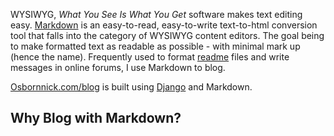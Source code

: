 WYSIWYG, *What You See Is What You Get* software makes text editing easy. [Markdown](https://daringfireball.net/projects/markdown/) is an easy-to-read, easy-to-write text-to-html conversion tool that falls into the category of WYSIWYG content editors. The goal being to make formatted text as readable as possible - with minimal mark up (hence the name). Frequently used to format [readme](https://help.github.com/en/github/writing-on-github/about-writing-and-formatting-on-github) files and write messages in online forums, I use Markdown to blog.

[Osbornnick.com/blog](http://osbornnick.com/blog) is built using [Django](https://www.djangoproject.com/) and Markdown.

## Why Blog with Markdown?
